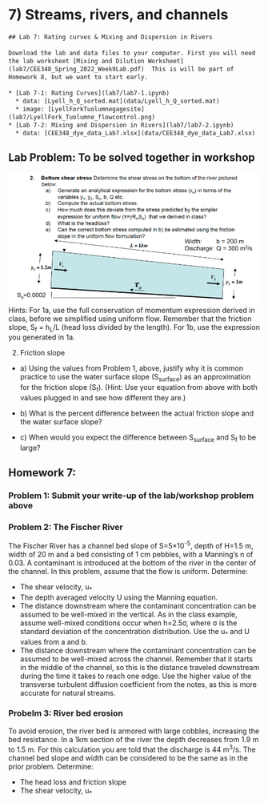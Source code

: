 # 7) Streams, rivers, and channels

```note
## Lab 7: Rating curves & Mixing and Dispersion in Rivers

Download the lab and data files to your computer. First you will need the lab worksheet [Mixing and Dilution Worksheet](lab7/CEE348_Spring_2022_Week9Lab.pdf)  This is will be part of Homework 8, but we want to start early.

* [Lab 7-1: Rating Curves](lab7/lab7-1.ipynb)
  * data: [Lyell_h_Q_sorted.mat](data/Lyell_h_Q_sorted.mat)
  * image: [LyellForkTuolumnegagesite](lab7/LyellFork_Tuolumne_flowcontrol.png)
* [Lab 7-2: Mixing and Dispersion in Rivers](lab7/lab7-2.ipynb)
  * data: [CEE348_dye_data_Lab7.xlsx](data/CEE348_dye_data_Lab7.xlsx)

```
## Lab Problem:  To be solved together in workshop
![Bottom shear stress](data/BottomShearStress.png)
Hints:  For 1a, use the full conservation of momentum expression derived in class, before we simplified using uniform flow.  Remember that the friction slope, S<sub>f</sub> = h<sub>L</sub>/L  (head loss divided by the length).  For 1b, use the expression you generated in 1a.
          
2.  Friction slope
* a) Using the values from Problem 1, above, justify why it is common practice to use the water surface slope (S<sub>surface</sub>) as an approximation for the friction slope (S<sub>f</sub>).  (Hint:  Use your equation from above with both values plugged in and see how different they are.)

* b) What is the percent difference between the actual friction slope and the water surface slope?

* c) When would you expect the difference between S<sub>surface</sub> and S<sub>f</sub> to be large?

## Homework 7:

### Problem 1:  Submit your write-up of the lab/workshop problem above
 
### Problem 2: The Fischer River

The Fischer River has a channel bed slope of S=5×10<sup>-5</sup>, depth of H=1.5 m, width of 20 m and a bed consisting of 1 cm pebbles, with a Manning’s n of 0.03.  A contaminant is introduced at the bottom of the river in the center of the channel. In this problem, assume that the flow is uniform. Determine:
* The shear velocity, u<sub>*</sub>
* The depth averaged velocity U using the Manning equation.
* The distance downstream where the contaminant concentration can be assumed to be well-mixed in the vertical. As in the class example, assume well-mixed conditions occur when h=2.5σ, where σ is the standard deviation of the concentration distribution.  Use the u<sub>*</sub>  and U values from a and b.
* The distance downstream where the contaminant concentration can be assumed to be well-mixed across the channel.  Remember that it starts in the middle of the channel, so this is the distance traveled downstream during the time it takes to reach one edge.  Use the higher value of the transverse turbulent diffusion coefficient from the notes, as this is more accurate for natural streams.

### Probelm 3: River bed erosion
 
To avoid erosion, the river bed is armored with large cobbles, increasing the bed resistance. In a 1km section of the river the depth decreases from 1.9 m to 1.5 m. For this calculation you are told that the discharge is 44 m<sup>3</sup>/s.  The channel bed slope and width can be considered to be the same as in the prior problem.  Determine:

* The head loss and friction slope
* The shear velocity, u<sub>*</sub>


